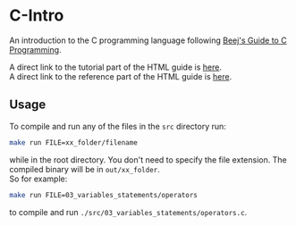 # C-Intro
An introduction to the C programming language following [Beej's Guide to C Programming](https://beej.us/guide/bgc/).  

A direct link to the tutorial part of the HTML guide is [here](https://beej.us/guide/bgc/html/split-wide/index.html).  
A direct link to the reference part of the HTML guide is [here](https://beej.us/guide/bgclr/html/split/).

## Usage
To compile and run any of the files in the `src` directory run:
```bash
make run FILE=xx_folder/filename
```
while in the root directory. You don't need to specify the file extension. The compiled binary will be in `out/xx_folder`.  
So for example:
```bash
make run FILE=03_variables_statements/operators
```
to compile and run `./src/03_variables_statements/operators.c`.
